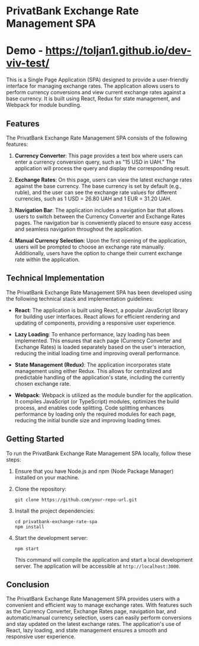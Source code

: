 # PrivatBank Exchange Rate Management SPA

# Demo - https://toljan1.github.io/dev-viv-test/

This is a Single Page Application (SPA) designed to provide a user-friendly interface for managing exchange rates. The application allows users to perform currency conversions and view current exchange rates against a base currency. It is built using React, Redux for state management, and Webpack for module bundling.

## Features

The PrivatBank Exchange Rate Management SPA consists of the following features:

1. **Currency Converter**: This page provides a text box where users can enter a currency conversion query, such as "15 USD in UAH." The application will process the query and display the corresponding result.

2. **Exchange Rates**: On this page, users can view the latest exchange rates against the base currency. The base currency is set by default (e.g., ruble), and the user can see the exchange rate values for different currencies, such as 1 USD = 26.80 UAH and 1 EUR = 31.20 UAH.

3. **Navigation Bar**: The application includes a navigation bar that allows users to switch between the Currency Converter and Exchange Rates pages. The navigation bar is conveniently placed to ensure easy access and seamless navigation throughout the application.

4. **Manual Currency Selection**: Upon the first opening of the application, users will be prompted to choose an exchange rate manually. Additionally, users have the option to change their current exchange rate within the application.

## Technical Implementation

The PrivatBank Exchange Rate Management SPA has been developed using the following technical stack and implementation guidelines:

- **React**: The application is built using React, a popular JavaScript library for building user interfaces. React allows for efficient rendering and updating of components, providing a responsive user experience.

- **Lazy Loading**: To enhance performance, lazy loading has been implemented. This ensures that each page (Currency Converter and Exchange Rates) is loaded separately based on the user's interaction, reducing the initial loading time and improving overall performance.

- **State Management (Redux)**: The application incorporates state management using either Redux. This allows for centralized and predictable handling of the application's state, including the currently chosen exchange rate.

- **Webpack**: Webpack is utilized as the module bundler for the application. It compiles JavaScript (or TypeScript) modules, optimizes the build process, and enables code splitting. Code splitting enhances performance by loading only the required modules for each page, reducing the initial bundle size and improving loading times.

## Getting Started

To run the PrivatBank Exchange Rate Management SPA locally, follow these steps:

1. Ensure that you have Node.js and npm (Node Package Manager) installed on your machine.

2. Clone the repository:

   ```shell
   git clone https://github.com/your-repo-url.git
   ```

3. Install the project dependencies:

   ```shell
   cd privatbank-exchange-rate-spa
   npm install
   ```

4. Start the development server:

   ```shell
   npm start
   ```

   This command will compile the application and start a local development server. The application will be accessible at `http://localhost:3000`.

## Conclusion

The PrivatBank Exchange Rate Management SPA provides users with a convenient and efficient way to manage exchange rates. With features such as the Currency Converter, Exchange Rates page, navigation bar, and automatic/manual currency selection, users can easily perform conversions and stay updated on the latest exchange rates. The application's use of React, lazy loading, and state management ensures a smooth and responsive user experience.
